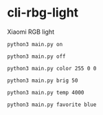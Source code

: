 # cli-rbg-light
Xiaomi RGB light


    python3 main.py on

    python3 main.py off

    python3 main.py color 255 0 0

    python3 main.py brig 50

    python3 main.py temp 4000

    python3 main.py favorite blue